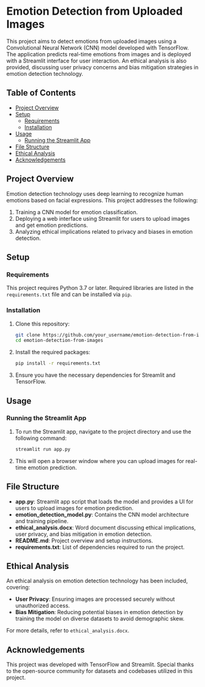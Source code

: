 # Emotion Detection from Uploaded Images

This project aims to detect emotions from uploaded images using a Convolutional Neural Network (CNN) model developed with TensorFlow. The application predicts real-time emotions from images and is deployed with a Streamlit interface for user interaction. An ethical analysis is also provided, discussing user privacy concerns and bias mitigation strategies in emotion detection technology.

## Table of Contents
- [Project Overview](#project-overview)
- [Setup](#setup)
  - [Requirements](#requirements)
  - [Installation](#installation)
- [Usage](#usage)
  - [Running the Streamlit App](#running-the-streamlit-app)
- [File Structure](#file-structure)
- [Ethical Analysis](#ethical-analysis)
- [Acknowledgements](#acknowledgements)

## Project Overview

Emotion detection technology uses deep learning to recognize human emotions based on facial expressions. This project addresses the following:
1. Training a CNN model for emotion classification.
2. Deploying a web interface using Streamlit for users to upload images and get emotion predictions.
3. Analyzing ethical implications related to privacy and biases in emotion detection.

## Setup

### Requirements

This project requires Python 3.7 or later. Required libraries are listed in the `requirements.txt` file and can be installed via `pip`.

### Installation

1. Clone this repository:
    ```bash
    git clone https://github.com/your_username/emotion-detection-from-images.git
    cd emotion-detection-from-images
    ```

2. Install the required packages:
    ```bash
    pip install -r requirements.txt
    ```

3. Ensure you have the necessary dependencies for Streamlit and TensorFlow.

## Usage

### Running the Streamlit App

1. To run the Streamlit app, navigate to the project directory and use the following command:
    ```bash
    streamlit run app.py
    ```

2. This will open a browser window where you can upload images for real-time emotion prediction.

## File Structure

- **app.py**: Streamlit app script that loads the model and provides a UI for users to upload images for emotion prediction.
- **emotion_detection_model.py**: Contains the CNN model architecture and training pipeline.
- **ethical_analysis.docx**: Word document discussing ethical implications, user privacy, and bias mitigation in emotion detection.
- **README.md**: Project overview and setup instructions.
- **requirements.txt**: List of dependencies required to run the project.

## Ethical Analysis

An ethical analysis on emotion detection technology has been included, covering:
- **User Privacy**: Ensuring images are processed securely without unauthorized access.
- **Bias Mitigation**: Reducing potential biases in emotion detection by training the model on diverse datasets to avoid demographic skew.

For more details, refer to `ethical_analysis.docx`.

## Acknowledgements

This project was developed with TensorFlow and Streamlit. Special thanks to the open-source community for datasets and codebases utilized in this project.
